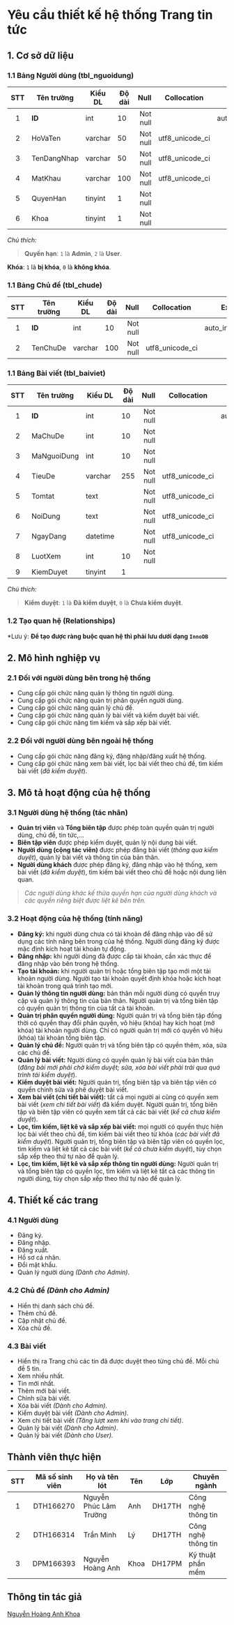 # Yêu cầu thiết kế hệ thống Trang tin tức
## 1. Cơ sở dữ liệu
### 1.1 Bảng **Người dùng** (tbl_nguoidung)
| STT | Tên trường | Kiểu DL | Độ dài | Null | Collocation | Extra |
|:--:|---|---|--|--:|---|---|
| 1 | __ID__ | int | 10 | Not null |  | auto_increment |
| 2 | HoVaTen | varchar | 50 | Not null | utf8_unicode_ci | |
| 3 | TenDangNhap | varchar | 50 | Not null | utf8_unicode_ci | |
| 4 | MatKhau | varchar | 100 | Not null | utf8_unicode_ci | |
| 5 | QuyenHan | tinyint | 1 | Not null | | |
| 6 | Khoa | tinyint | 1 | Not null | | |

*Chú thích:*
> **Quyền hạn**: `1` là **Admin**, `2` là **User**.

**Khóa**: `1` là **bị khóa**, `0` là **không khóa**.
 
### 1.1 Bảng **Chủ đề** (tbl_chude)
| STT | Tên trường | Kiểu DL | Độ dài | Null | Collocation | Extra |
|:--:|---|---|--|--:|---|---|
| 1 | __ID__ | int | 10 | Not null |  | auto_increment |
| 2 | TenChuDe | varchar | 100 | Not null | utf8_unicode_ci | |

### 1.1 Bảng **Bài viết** (tbl_baiviet)
| STT | Tên trường | Kiểu DL | Độ dài | Null | Collocation | Extra |
|:--:|---|---|--|--:|---|---|
| 1 | __ID__ | int | 10 | Not null |  | auto_increment |
| 2 | MaChuDe | int | 10 | Not null | | |
| 3 | MaNguoiDung | int | 10 | Not null | | |
| 4 | TieuDe | varchar | 255 | Not null | utf8_unicode_ci | |
| 5 | Tomtat | text | | Not null | utf8_unicode_ci | |
| 6 | NoiDung | text | | Not null | utf8_unicode_ci | |
| 7 | NgayDang | datetime | | Not null | utf8_unicode_ci | |
| 8 | LuotXem | int | 10 | Not null | | |
| 9 | KiemDuyet | tinyint | 1 | | | |

*Chú thích:*
> **Kiểm duyệt**: `1` là **Đã kiểm duyệt**, `0` là **Chưa kiểm duyệt**.

### 1.2 Tạo quan hệ (Relationships)
*Lưu ý: __Để tạo được ràng buộc quan hệ thì phải lưu dưới dạng `InnoDB`__

## 2. Mô hình nghiệp vụ
### 2.1 Đối với người dùng bên trong hệ thống
* Cung cấp gói chức năng quản lý thông tin người dùng.
* Cung cấp gói chức năng quản trị phân quyền người dùng.
* Cung cấp gói chức năng quản lý chủ đề.
* Cung cấp gói chức năng quản lý bài viết và kiểm duyệt bài viết.
* Cung cấp gói chức năng tìm kiếm và sắp xếp bài viết.
### 2.2 Đối với người dùng bên ngoài hệ thống
* Cung cấp gói chức năng đăng ký, đăng nhập/đăng xuất hệ thống.
* Cung cấp gói chức năng xem bài viết, lọc bài viết theo chủ đề, tìm kiếm bài viết (*đã kiểm duyệt*).
## 3. Mô tả hoạt động của hệ thống
### 3.1 Người dùng hệ thống (tác nhân)
* **Quản trị viên** và **Tổng biên tập** được phép toàn quyền quản trị người dùng, chủ đề, tin tức,...
* **Biên tập viên** được phép kiểm duyệt, quản lý nội dung bài viết.
* **Người dùng (cộng tác viên)** được phép đăng bài viết (*thông qua kiểm duyệt*), quản lý bài viết và thông tin của bản thân.
* **Người dùng khách** được phép đăng ký, đăng nhập vào hệ thống, xem bài viết (*đã kiểm duyệt*), tìm kiếm bài viết theo chủ đề hoặc nội dung liên quan.

> *Các người dùng khác kế thừa quyền hạn của người dùng khách và các quyền riêng biệt được liệt kê bên trên.*

### 3.2 Hoạt động của hệ thống (tính năng)
* **Đăng ký:** khi người dùng chưa có tài khoản để đăng nhập vào để sử dụng các tính năng bên trong của hệ thống. Người dùng đăng ký được mặc định kích hoạt tài khoản tự động.
* **Đăng nhập:** khi người dùng đã được cấp tài khoản, cần xác thực để đăng nhập vào bên trong hệ thống.
* **Tạo tài khoản:** khi người quản trị hoặc tổng biên tập tạo mới một tài khoản người dùng. Người tạo tài khoản quyết định khóa hoặc kích hoạt tài khoản trong quá trình tạo mới.
* **Quản lý thông tin người dùng:** bản thân mỗi người dùng có quyền truy cập và quản lý thông tin của bản thân. Người quản trị và tổng biên tập có quyền quản trị thông tin của tất cả tài khoản.
* **Quản trị phân quyền người dùng:** Người quản trị và tổng biên tập đồng thời có quyền thay đổi phân quyền, vô hiệu (khóa) hay kích hoạt (mở khóa) tài khoản người dùng. Chỉ có người quản trị mới có quyền vô hiệu (khóa) tài khoản tổng biên tập.
* **Quản lý chủ đề:** Người quản trị và tổng biên tập có quyền thêm, xóa, sửa các chủ đề.
* **Quản lý bài viết:** Người dùng có quyền quản lý bài viết của bản thân (*đăng bài mới phải chờ kiểm duyệt; sửa, xóa bài viết phải trải qua quá trình tái kiểm duyệt*).
* **Kiểm duyệt bài viết:** Người quản trị, tổng biên tập và biên tập viên có quyền chỉnh sửa và phê duyệt bài viết.
* **Xem bài viết (chi tiết bài viết):** tất cả mọi người ai cũng có quyền xem bài viết (*xem chi tiết bài viết*) đã kiểm duyệt. Người quản trị, tổng biên tập và biên tập viên có quyền xem tất cả các bài viết (*kể cả chưa kiểm duyệt*).
* **Lọc, tìm kiếm, liệt kê và sắp xếp bài viết:** mọi người có quyền thực hiện lọc bài viết theo chủ đề, tìm kiếm bài viết theo từ khóa (*các bài viết đã kiểm duyệt*). Người quản trị, tổng biên tập và biên tập viên có quyền lọc, tìm kiếm và liệt kê tất cả các bài viết (*kể cả chưa kiểm duyệt*), tùy chọn sắp xếp theo thứ tự nào để quản lý.
* **Lọc, tìm kiếm, liệt kê và sắp xếp thông tin người dùng:** Người quản trị và tổng biên tập có quyền lọc, tìm kiếm và liệt kê tất cả các thông tin người dùng, tùy chọn sắp xếp theo thứ tự nào để quản lý.

## 4. Thiết kế các trang
### 4.1 Người dùng
* Đăng ký.
* Đăng nhập.
* Đăng xuất.
* Hồ sơ cá nhân.
* Đổi mật khẩu.
* Quản lý người dùng *(Dành cho Admin)*.

### 4.2 Chủ đề *(Dành cho Admin)*
*	Hiển thị danh sách chủ đề.
*	Thêm chủ đề.
*	Cập nhật chủ đề.
*	Xóa chủ đề.

### 4.3 Bài viết
*	Hiển thị ra Trang chủ các tin đã được duyệt theo từng chủ đề. Mỗi chủ đề 5 tin.
*	Xem nhiều nhất.
*	Tin mới nhất.
*	Thêm mới bài viết.
*	Chỉnh sửa bài viết.
*	Xóa bài viết *(Dành cho Admin)*.
*	Kiểm duyệt bài viết *(Dành cho Admin)*.
*	Xem chi tiết bài viết *(Tăng lượt xem khi vào trang chi tiết)*.
*	Quản lý bài viết *(Dành cho Admin)*.
*	Quản lý bài viết *(Dành cho User)*.

## Thành viên thực hiện
| STT | Mã số sinh viên | Họ và tên lót | Tên | Lớp | Chuyên ngành |
|:--:|:--:|---|--|:--:|---|
| 1 | DTH166270 | Nguyễn Phúc Lâm Trường | Anh | DH17TH | Công nghệ thông tin |
| 2 | DTH166314 | Trần Minh | Lý | DH17TH | Công nghệ thông tin |
| 3 | DPM166393 | Nguyễn Hoàng Anh | Khoa | DH17PM | Kỹ thuật phần mềm |

## Thông tin tác giả

[Nguyễn Hoàng Anh Khoa](https://www.facebook.com/nguyenhoanganhkhoacntt)
